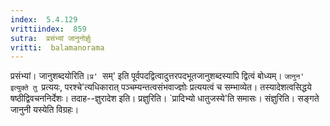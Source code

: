 ```yaml
---
index:  5.4.129
vrittiindex:  859
sutra:  प्रसंभ्यां जानुनोर्ज्ञुः
vritti:  balamanorama 
---
```


प्रसंभ्यां। जानुशब्दयोरिति।`प्र' `सम्' इति पूर्वपदद्वित्वादुत्तरपदभूतजानुशब्दस्यापि द्वित्वं बोध्यम्। `जानुन' इत्युक्ते तु `प्रत्ययः, परश्चे'त्यधिकारात् पञ्चम्यन्तत्वसंभवाज्ज्ञोः प्रत्ययत्वं च सम्भाव्येत। तस्यादेशत्वसिद्धये षष्ठीद्विवचननिर्देशः। तदाह--ज्ञुरादेश इति। प्रज्ञुरिति। `प्रादिभ्यो धातुजस्ये'ति समासः। संज्ञुरिति। सङ्गते जानुनी यस्येति विग्रहः। 

